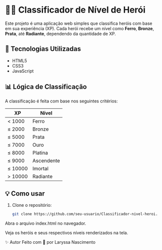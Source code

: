 # 🦸‍♀️ Classificador de Nível de Herói

Este projeto é uma aplicação web simples que classifica heróis com base em sua experiência (XP). Cada herói recebe um nível como **Ferro**, **Bronze**, **Prata**, até **Radiante**, dependendo da quantidade de XP.

## 🚀 Tecnologias Utilizadas

- HTML5
- CSS3
- JavaScript

## 📊 Lógica de Classificação

A classificação é feita com base nos seguintes critérios:

| XP         | Nível       |
|------------|-------------|
| < 1000     | Ferro       |
| ≤ 2000     | Bronze      |
| ≤ 5000     | Prata       |
| ≤ 7000     | Ouro        |
| ≤ 8000     | Platina     |
| ≤ 9000     | Ascendente  |
| ≤ 10000    | Imortal     |
| > 10000    | Radiante    |

## 💡 Como usar

1. Clone o repositório:
   ```bash
   git clone https://github.com/seu-usuario/Classificador-nivel-heroi.git
Abra o arquivo index.html no navegador.

Veja os heróis e seus respectivos níveis renderizados na tela.


✨ Autor
Feito com 💙 por Laryssa Nascimento
